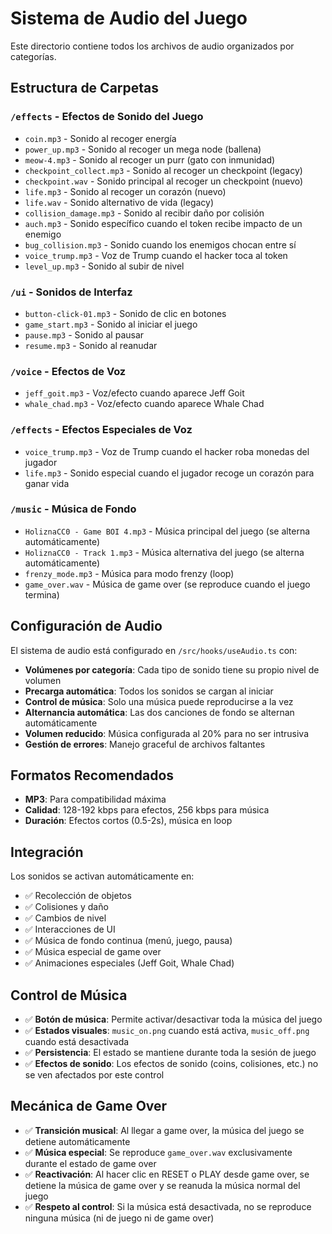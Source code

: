 # Sistema de Audio del Juego

Este directorio contiene todos los archivos de audio organizados por categorías.

## Estructura de Carpetas

### `/effects` - Efectos de Sonido del Juego
- `coin.mp3` - Sonido al recoger energía
- `power_up.mp3` - Sonido al recoger un mega node (ballena)
- `meow-4.mp3` - Sonido al recoger un purr (gato con inmunidad)
- `checkpoint_collect.mp3` - Sonido al recoger un checkpoint (legacy)
- `checkpoint.wav` - Sonido principal al recoger un checkpoint (nuevo)
- `life.mp3` - Sonido al recoger un corazón (nuevo)
- `life.wav` - Sonido alternativo de vida (legacy)
- `collision_damage.mp3` - Sonido al recibir daño por colisión
- `auch.mp3` - Sonido específico cuando el token recibe impacto de un enemigo
- `bug_collision.mp3` - Sonido cuando los enemigos chocan entre sí
- `voice_trump.mp3` - Voz de Trump cuando el hacker toca al token
- `level_up.mp3` - Sonido al subir de nivel

### `/ui` - Sonidos de Interfaz
- `button-click-01.mp3` - Sonido de clic en botones
- `game_start.mp3` - Sonido al iniciar el juego
- `pause.mp3` - Sonido al pausar
- `resume.mp3` - Sonido al reanudar

### `/voice` - Efectos de Voz
- `jeff_goit.mp3` - Voz/efecto cuando aparece Jeff Goit
- `whale_chad.mp3` - Voz/efecto cuando aparece Whale Chad

### `/effects` - Efectos Especiales de Voz
- `voice_trump.mp3` - Voz de Trump cuando el hacker roba monedas del jugador
- `life.mp3` - Sonido especial cuando el jugador recoge un corazón para ganar vida

### `/music` - Música de Fondo
- `HoliznaCC0 - Game BOI 4.mp3` - Música principal del juego (se alterna automáticamente)
- `HoliznaCC0 - Track 1.mp3` - Música alternativa del juego (se alterna automáticamente)
- `frenzy_mode.mp3` - Música para modo frenzy (loop)
- `game_over.wav` - Música de game over (se reproduce cuando el juego termina)

## Configuración de Audio

El sistema de audio está configurado en `/src/hooks/useAudio.ts` con:

- **Volúmenes por categoría**: Cada tipo de sonido tiene su propio nivel de volumen
- **Precarga automática**: Todos los sonidos se cargan al iniciar
- **Control de música**: Solo una música puede reproducirse a la vez
- **Alternancia automática**: Las dos canciones de fondo se alternan automáticamente
- **Volumen reducido**: Música configurada al 20% para no ser intrusiva
- **Gestión de errores**: Manejo graceful de archivos faltantes

## Formatos Recomendados

- **MP3**: Para compatibilidad máxima
- **Calidad**: 128-192 kbps para efectos, 256 kbps para música
- **Duración**: Efectos cortos (0.5-2s), música en loop

## Integración

Los sonidos se activan automáticamente en:
- ✅ Recolección de objetos
- ✅ Colisiones y daño
- ✅ Cambios de nivel
- ✅ Interacciones de UI
- ✅ Música de fondo continua (menú, juego, pausa)
- ✅ Música especial de game over
- ✅ Animaciones especiales (Jeff Goit, Whale Chad)

## Control de Música

- ✅ **Botón de música**: Permite activar/desactivar toda la música del juego
- ✅ **Estados visuales**: `music_on.png` cuando está activa, `music_off.png` cuando está desactivada
- ✅ **Persistencia**: El estado se mantiene durante toda la sesión de juego
- ✅ **Efectos de sonido**: Los efectos de sonido (coins, colisiones, etc.) no se ven afectados por este control

## Mecánica de Game Over

- ✅ **Transición musical**: Al llegar a game over, la música del juego se detiene automáticamente
- ✅ **Música especial**: Se reproduce `game_over.wav` exclusivamente durante el estado de game over
- ✅ **Reactivación**: Al hacer clic en RESET o PLAY desde game over, se detiene la música de game over y se reanuda la música normal del juego
- ✅ **Respeto al control**: Si la música está desactivada, no se reproduce ninguna música (ni de juego ni de game over) 